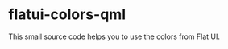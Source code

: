 flatui-colors-qml
=================

 This small source code helps you to use the colors from Flat UI.
